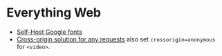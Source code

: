 # Everything Web
- [Self-Host Google fonts](https://google-webfonts-helper.herokuapp.com/fonts)
- [Cross-origin solution for any requests](https://crossorigin.me) also set `crossorigin=anonymous` for `<video>`.
